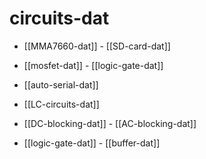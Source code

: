 
# circuits-dat 

- [[MMA7660-dat]] - [[SD-card-dat]]

- [[mosfet-dat]] - [[logic-gate-dat]]


- [[auto-serial-dat]]

- [[LC-circuits-dat]]

- [[DC-blocking-dat]] - [[AC-blocking-dat]]

- [[logic-gate-dat]] - [[buffer-dat]]